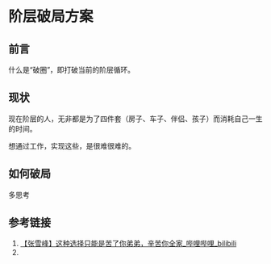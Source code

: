 # 阶层破局方案


## 前言

什么是“破圈”，即打破当前的阶层循环。

## 现状

现在阶层的人，无非都是为了四件套（房子、车子、伴侣、孩子）而消耗自己一生的时间。

想通过工作，实现这些，是很难很难的。

## 如何破局

多思考

## 参考链接
1. [【张雪峰】这种选择只能是苦了你弟弟，辛苦你全家\_哔哩哔哩\_bilibili](https://www.bilibili.com/video/BV1w2421A7tC/)
2. 